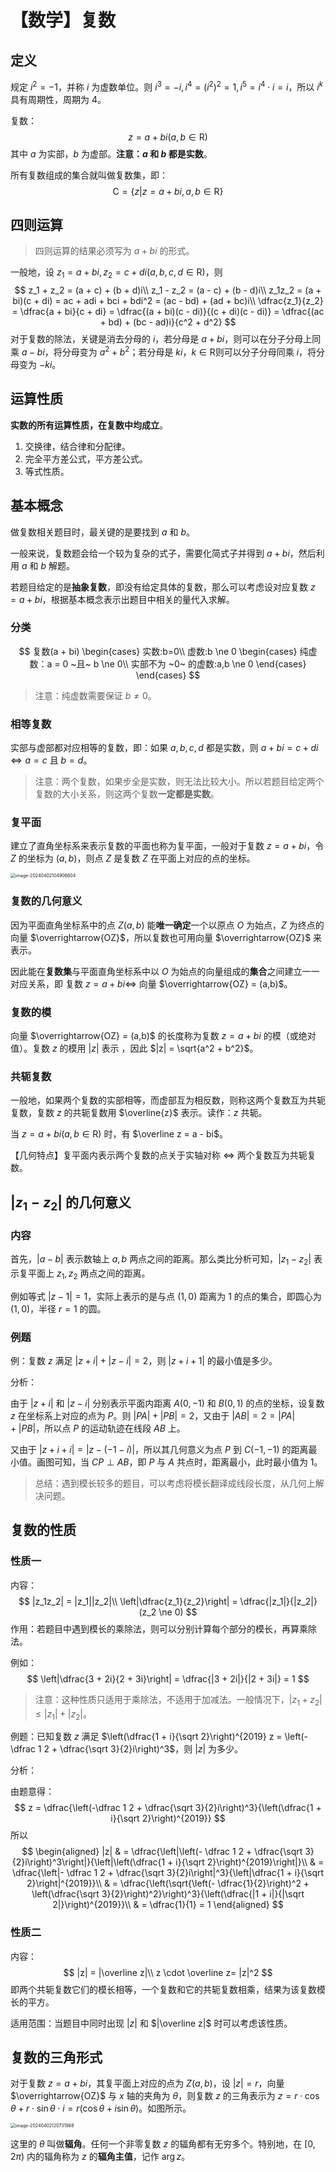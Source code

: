 # 【数学】复数

## 定义

规定 $i^2 = -1$，并称 $i$ 为虚数单位。则 $i^3 = -i,i^4 = (i^2)^2 = 1,i^5 = i^4 \cdot i = i$，所以 $i^k$ 具有周期性，周期为 $4$。

复数：
$$
z = a + bi(a,b \in \mathrm R)
$$
其中 $a$ 为实部，$b$ 为虚部。**注意：$a$ 和 $b$ 都是实数**。

所有复数组成的集合就叫做复数集，即：
$$
\mathrm C = \{z|z = a + bi,a,b \in \mathrm R\}
$$

## 四则运算

> 四则运算的结果必须写为 $a + bi$ 的形式。

一般地，设 $z_1 = a + bi,z_2 = c + di(a,b,c,d \in \mathrm R)$，则
$$
z_1 + z_2 = (a + c) + (b + d)i\\
z_1 - z_2 = (a - c) + (b - d)i\\
z_1z_2 = (a + bi)(c + di) = ac + adi + bci + bdi^2 = (ac - bd) + (ad + bc)i\\
\dfrac{z_1}{z_2} = \dfrac{a + bi}{c + di} = \dfrac{(a + bi)(c - di)}{(c + di)(c - di)} = \dfrac{(ac + bd) + (bc - ad)i}{c^2 + d^2}
$$
对于复数的除法，关键是消去分母的 $i$，若分母是 $a + bi$，则可以在分子分母上同乘 $a - bi$，将分母变为 $a^2 + b^2$；若分母是 $ki$，$k \in \mathrm R$则可以分子分母同乘 $i$，将分母变为 $-ki$。

## 运算性质

**实数的所有运算性质，在复数中均成立**。

1. 交换律，结合律和分配律。
2. 完全平方差公式，平方差公式。
3. 等式性质。

## 基本概念

做复数相关题目时，最关键的是要找到 $a$ 和 $b$。

一般来说，复数题会给一个较为复杂的式子，需要化简式子并得到 $a + bi$，然后利用 $a$ 和 $b$ 解题。

若题目给定的是**抽象复数**，即没有给定具体的复数，那么可以考虑设对应复数 $z = a + bi$，根据基本概念表示出题目中相关的量代入求解。

### 分类

$$
复数(a + bi)
\begin{cases}
实数:b=0\\
虚数:b \ne 0
\begin{cases}
纯虚数：a = 0 ~且~ b \ne 0\\
实部不为 ~0~ 的虚数:a,b \ne 0
\end{cases}
\end{cases}
$$

> 注意：纯虚数需要保证 $b \ne 0$。

### 相等复数

实部与虚部都对应相等的复数，即：如果 $a,b,c,d$ 都是实数，则 $a + bi = c + di \iff a = c$ 且 $b = d$。

> 注意：两个复数，如果步全是实数，则无法比较大小。所以若题目给定两个复数的大小关系，则这两个复数**一定都是实数**。

### 复平面

建立了直角坐标系来表示复数的平面也称为复平面，一般对于复数 $z = a + bi$，令 $Z$ 的坐标为 $(a,b)$，则点 $Z$ 是复数 $Z$ 在平面上对应的点的坐标。

<img src="./assets/image-20240402104906604.png" alt="image-20240402104906604" style="zoom:50%;" />

### 复数的几何意义

因为平面直角坐标系中的点 $Z(a,b)$ 能**唯一确定**一个以原点 $O$ 为始点，$Z$ 为终点的向量 $\overrightarrow{OZ}$，所以复数也可用向量 $\overrightarrow{OZ}$ 来表示。

因此能在**复数集**与平面直角坐标系中以 $O$ 为始点的向量组成的**集合**之间建立一一对应关系，即 复数 $z = a + bi \iff$ 向量 $\overrightarrow{OZ} = (a,b)$。

### 复数的模

向量 $\overrightarrow{OZ} = (a,b)$ 的长度称为复数 $z = a + bi$ 的模（或绝对值）。复数 $z$ 的模用 $|z|$ 表示 ，因此 $|z| = \sqrt{a^2 + b^2}$。

### 共轭复数

一般地，如果两个复数的实部相等，而虚部互为相反数，则称这两个复数互为共轭复数，复数 $z$ 的共轭复数用 $\overline{z}$ 表示。读作：$z$ 共轭。

当 $z = a + bi(a,b \in \mathrm R)$ 时，有 $\overline z = a - bi$。

【几何特点】复平面内表示两个复数的点关于实轴对称 $\iff$ 两个复数互为共轭复数。

## $|z_1 - z_2|$ 的几何意义

### 内容

首先，$|a-b|$ 表示数轴上 $a,b$ 两点之间的距离。那么类比分析可知，$|z_1 - z_2|$ 表示复平面上 $z_1,z_2$ 两点之间的距离。

例如等式 $|z - 1| = 1$，实际上表示的是与点 $(1,0)$ 距离为 $1$ 的点的集合，即圆心为 $(1,0)$，半径 $r = 1$ 的圆。 

### 例题

例：复数 $z$ 满足 $|z + i| + |z - i| = 2$，则 $|z + i + 1|$ 的最小值是多少。

分析：

由于 $|z + i|$ 和 $|z - i|$ 分别表示平面内距离 $A(0,-1)$ 和 $B(0,1)$ 的点的坐标，设复数 $z$ 在坐标系上对应的点为 $P$。则 $|PA| + |PB| = 2$，又由于 $|AB| = 2 = |PA| + |PB|$，所以点 $P$ 的运动轨迹在线段 $AB$ 上。

又由于 $|z + i + i| = |z -(-1 - i)|$，所以其几何意义为点 $P$ 到 $C(-1,-1)$ 的距离最小值。画图可知，当 $CP \perp AB$，即 $P$ 与 $A$ 共点时，距离最小，此时最小值为 $1$。

> 总结：遇到模长较多的题目，可以考虑将模长翻译成线段长度，从几何上解决问题。

## 复数的性质

### 性质一

内容：
$$
|z_1z_2| = |z_1||z_2|\\
\left|\dfrac{z_1}{z_2}\right| = \dfrac{|z_1|}{|z_2|}(z_2 \ne 0)
$$
作用：若题目中遇到模长的乘除法，则可以分别计算每个部分的模长，再算乘除法。

例如：
$$
\left|\dfrac{3 + 2i}{2 + 3i}\right| = \dfrac{|3 + 2i|}{|2 + 3i|} = 1
$$

> 注意：这种性质只适用于乘除法，不适用于加减法。一般情况下，$|z_1 + z_2| \le |z_1| + |z_2|$。

例题：已知复数 $z$ 满足 $\left(\dfrac{1 + i}{\sqrt 2}\right)^{2019} z = \left(- \dfrac 1 2 + \dfrac{\sqrt 3}{2}i\right)^3$，则 $|z|$ 为多少。

分析：

由题意得：
$$
z = \dfrac{\left(-\dfrac 1 2 + \dfrac{\sqrt 3}{2}i\right)^3}{\left(\dfrac{1 + i}{\sqrt 2}\right)^{2019}}
$$
所以
$$
\begin{aligned}
|z| & = \dfrac{\left|\left(- \dfrac 1 2 + \dfrac{\sqrt 3}{2}i\right)^3\right|}{\left|\left(\dfrac{1 + i}{\sqrt 2}\right)^{2019}\right|}\\
& = \dfrac{\left|- \dfrac 1 2 + \dfrac{\sqrt 3}{2}i\right|^3}{\left|\dfrac{1 + i}{\sqrt 2}\right|^{2019}}\\
& = \dfrac{\left(\sqrt{\left(- \dfrac{1}{2}\right)^2 + \left(\dfrac{\sqrt 3}{2}\right)^2}\right)^3}{\left(\dfrac{|1 + i|}{|\sqrt 2|}\right)^{2019}}\\
& = \dfrac{1}{1} = 1
\end{aligned}
$$

### 性质二

内容：
$$
|z| = |\overline z|\\
z \cdot \overline z= |z|^2
$$
即两个共轭复数它们的模长相等，一个复数和它的共轭复数相乘，结果为该复数模长的平方。

适用范围：当题目中同时出现 $|z|$ 和 $|\overline z|$ 时可以考虑该性质。

## 复数的三角形式

对于复数 $z = a + bi$，其复平面上对应的点为 $Z(a,b)$，设 $|z| = r$，向量 $\overrightarrow{OZ}$ 与 $x$ 轴的夹角为 $\theta$，则复数 $z$ 的三角表示为 $z = r \cdot \cos \theta + r \cdot \sin \theta \cdot i = r(\cos \theta + i\sin \theta)$。如图所示。

<img src="./assets/image-20240402120731988.png" alt="image-20240402120731988" style="zoom:50%;" />

这里的 $\theta$ 叫做**辐角**。任何一个非零复数 $z$ 的辐角都有无穷多个。特别地，在 $[0,2\pi)$ 内的辐角称为 $z$ 的**辐角主值**，记作 $\arg z$。